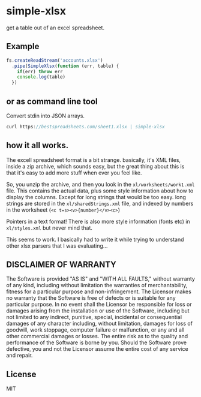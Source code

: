 # simple-xlsx

get a table out of an excel spreadsheet.

## Example

``` js
fs.createReadStream('accounts.xlsx')
  .pipe(SimpleXlsx(function (err, table) {
    if(err) throw err
    console.log(table)
  })
```

## or as command line tool

Convert stdin into JSON arrays.

``` js
curl https://bestspreadsheets.com/sheet1.xlsx | simple-xlsx
```

## how it all works.

The excell spreadsheet format is a bit strange.
basically, it's XML files, inside a zip archive,
which sounds easy, but the great thing about this
is that it's easy to add more stuff when ever you feel like.

So, you unzip the archive, and then you look in the `xl/worksheets/work1.xml`
file. This contains the actual data, plus some style information
about how to display the columns. Except for long strings that would be too easy.
long strings are stored in the `xl/sharedStrings.xml` file,
and indexed by numbers in the worksheet (`<c t=s><v>{number}</v><c>`)

Pointers in a text format! There is also more style information
(fonts etc) in `xl/styles.xml` but never mind that.

This seems to work. I basically had to write it while trying to understand
other xlsx parsers that I was evaluating...


## DISCLAIMER OF WARRANTY

The Software is provided "AS IS" and "WITH ALL FAULTS,"
without warranty of any kind, including without limitation
the warranties of merchantability, fitness for a particular
purpose and non-infringement. The Licensor makes no warranty
that the Software is free of defects or is suitable for any
particular purpose. In no event shall the Licensor be
responsible for loss or damages arising from the installation
or use of the Software, including but not limited to any
indirect, punitive, special, incidental or consequential
damages of any character including, without limitation,
damages for loss of goodwill, work stoppage, computer failure
or malfunction, or any and all other commercial damages or
losses. The entire risk as to the quality and performance of
the Software is borne by you. Should the Software prove
defective, you and not the Licensor assume the entire cost of
any service and repair.

## License

MIT
